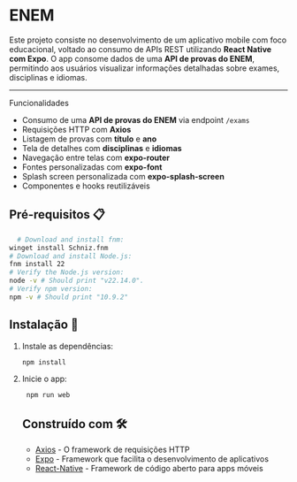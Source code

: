  # ENEM 

Este projeto consiste no desenvolvimento de um aplicativo mobile com foco educacional, voltado ao consumo de APIs REST utilizando **React Native com Expo**. O app consome dados de uma **API de provas do ENEM**, permitindo aos usuários visualizar informações detalhadas sobre exames, disciplinas e idiomas.

---

Funcionalidades

- Consumo de uma **API de provas do ENEM** via endpoint `/exams`
-  Requisições HTTP com **Axios**
-  Listagem de provas com **título** e **ano**
-  Tela de detalhes com **disciplinas** e **idiomas**
-  Navegação entre telas com **expo-router**
-  Fontes personalizadas com **expo-font**
-  Splash screen personalizada com **expo-splash-screen**
-  Componentes e hooks reutilizáveis


## Pré-requisitos 📋
 ```bash
   # Download and install fnm:
winget install Schniz.fnm
# Download and install Node.js:
fnm install 22
# Verify the Node.js version:
node -v # Should print "v22.14.0".
# Verify npm version:
npm -v # Should print "10.9.2"
   ```

## Instalação 🔧
1. Instale as dependências:

   ```bash
   npm install
   ```

2. Inicie o app:

   ```bash
    npm run web 
   ```

    ## Construído com 🛠️
   * [Axios](https://axios-http.com/docs/intro) - O framework de requisições HTTP
   * [Expo](https://docs.expo.dev/) - Framework que facilita o desenvolvimento de aplicativos
   * [React-Native](https://reactnative.dev/docs/getting-started) - Framework de código aberto para apps móveis
